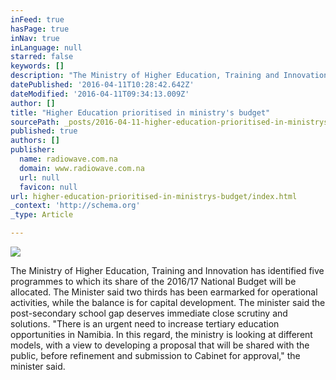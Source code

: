 ```yaml
---
inFeed: true
hasPage: true
inNav: true
inLanguage: null
starred: false
keywords: []
description: "The Ministry of Higher Education, Training and Innovation has identified five programmes to which its share of the 2016/17 National Budget will be allocated.\_  The Minister said two thirds has been earmarked for operational activities, while the balance is for capital development. The minister said the post-secondary school gap deserves immediate close scrutiny and solutions. “There is an urgent need to increase tertiary education opportunities in Namibia. In this regard, the ministry is looking at different models, with a view to developing a proposal that will be shared with the public, before refinement and submission to Cabinet for approval,” the minister said."
datePublished: '2016-04-11T10:28:42.642Z'
dateModified: '2016-04-11T09:34:13.009Z'
author: []
title: "Higher Education prioritised in ministry's budget"
sourcePath: _posts/2016-04-11-higher-education-prioritised-in-ministrys-budget-details.md
published: true
authors: []
publisher:
  name: radiowave.com.na
  domain: www.radiowave.com.na
  url: null
  favicon: null
url: higher-education-prioritised-in-ministrys-budget/index.html
_context: 'http://schema.org'
_type: Article

---
```

![](https://the-grid-user-content.s3-us-west-2.amazonaws.com/7613f6f9-fb46-4821-bc6e-3d8321d6e9f6.jpg)

The Ministry of Higher Education, Training and Innovation has identified five programmes to which its share of the 2016/17 National Budget will be allocated.  The Minister said two thirds has been earmarked for operational activities, while the balance is for capital development. The minister said the post-secondary school gap deserves immediate close scrutiny and solutions. "There is an urgent need to increase tertiary education opportunities in Namibia. In this regard, the ministry is looking at different models, with a view to developing a proposal that will be shared with the public, before refinement and submission to Cabinet for approval," the minister said.